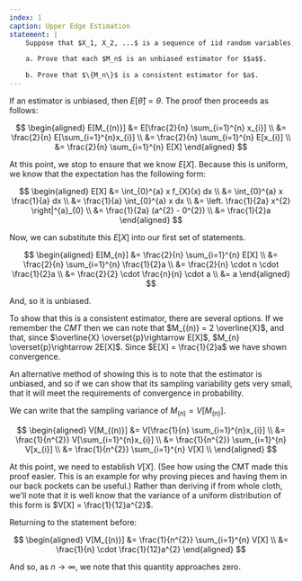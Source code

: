 ```yaml
---
index: 1
caption: Upper Edge Estimation
statement: |
    Suppose that $X_1, X_2, ...$ is a sequence of iid random variables, each distributed uniform over $[0,a]$, where $a>0$ is an unknown parameter.  Define $M_n = \frac{2}{n} \sum_{i=1}^n X_i$. 

    a. Prove that each $M_n$ is an unbiased estimator for $$a$$.

    b. Prove that $\{M_n\}$ is a consistent estimator for $a$.
---
```


If an estimator is unbiased, then $E[\hat{\theta}] = \theta$. The proof then proceeds as follows: 

$$
\begin{aligned} 
    E[M_{(n)}] &= E[\frac{2}{n} \sum_{i=1}^{n} x_{i}] \\ 
        &= \frac{2}{n} E[\sum_{i=1}^{n}x_{i}] \\ 
        &= \frac{2}{n} \sum_{i=1}^{n} E[x_{i}] \\ 
        &= \frac{2}{n} \sum_{i=1}^{n} E[X]
\end{aligned} 
$$

At this point, we stop to ensure that we know $E[X]$. Because this is uniform, we know that the expectation has the following form: 

$$
\begin{aligned}
E[X] &= \int_{0}^{a} x f_{X}(x) dx \\
     &= \int_{0}^{a} x \frac{1}{a} dx \\ 
     &= \frac{1}{a} \int_{0}^{a} x dx \\ 
     &= \left. \frac{1}{2a} x^{2} \right|^{a}_{0} \\ 
     &= \frac{1}{2a} (a^{2} - 0^{2}) \\ 
     &= \frac{1}{2}a
\end{aligned}
$$

Now, we can substitute this $E[X]$ into our first set of statements. 

$$
\begin{aligned}
  E[M_{n}] &= \frac{2}{n} \sum_{i=1}^{n} E[X] \\
           &= \frac{2}{n} \sum_{i=1}^{n} \frac{1}{2}a \\
           &= \frac{2}{n} \cdot n \cdot \frac{1}{2}a \\
           &= \frac{2}{2} \cdot \frac{n}{n} \cdot a \\
           &= a
\end{aligned}
$$

And, so it is unbiased. 

To show that this is a consistent estimator, there are several options. If we remember the *CMT* then we can note that $M_{(n)} = 2 \overline{X}$, and that, since $\overline{X} \overset{p}\rightarrow E[X]$, $M_{n} \overset{p}\rightarrow 2E[X]$. Since $E[X] = \frac{1}{2}a$ we have shown convergence. 

An alternative method of showing this is to note that the estimator is unbiased, and so if we can show that its sampling variability gets very small, that it will meet the requirements of convergence in probability. 

We can write that the sampling variance of $M_{(n)} = V[M_{(n)}]$. 

$$
\begin{aligned}
  V[M_{(n)}] &= V[\frac{1}{n} \sum_{i=1}^{n}x_{i}] \\
             &= \frac{1}{n^{2}} V[\sum_{i=1}^{n}x_{i}] \\
             &= \frac{1}{n^{2}} \sum_{i=1}^{n} V[x_{i}] \\
             &= \frac{1}{n^{2}} \sum_{i=1}^{n} V[X] \\
\end{aligned}
$$

At this point, we need to establish $V[X]$. (See how using the CMT made this proof easier. This is an example for why proving pieces and having them in our back pockets can be useful.) Rather than deriving if from whole cloth, we'll note that it is well know that the variance of a uniform distribution of this form is $V[X] = \frac{1}{12}a^{2}$. 

Returning to the statement before: 

$$
\begin{aligned}
  V[M_{(n)}] &= \frac{1}{n^{2}} \sum_{i=1}^{n} V[X] \\
  &= \frac{1}{n} \cdot \frac{1}{12}a^{2}
\end{aligned}
$$

And so, as $n \rightarrow \infty$, we note that this quantity approaches zero. 
